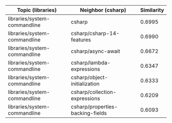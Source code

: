 | Topic (libraries) | Neighbor (csharp) | Similarity |
|-------------|-------------------|------------|
| libraries/system-commandline | csharp | 0.6995 |
| libraries/system-commandline | csharp/csharp-14-features | 0.6990 |
| libraries/system-commandline | csharp/async-await | 0.6672 |
| libraries/system-commandline | csharp/lambda-expressions | 0.6347 |
| libraries/system-commandline | csharp/object-initialization | 0.6333 |
| libraries/system-commandline | csharp/collection-expressions | 0.6209 |
| libraries/system-commandline | csharp/properties-backing-fields | 0.6093 |
